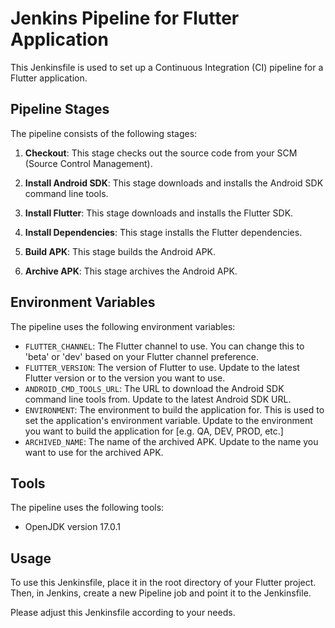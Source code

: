 # Jenkins Pipeline for Flutter Application

This Jenkinsfile is used to set up a Continuous Integration (CI) pipeline for a Flutter application.

## Pipeline Stages

The pipeline consists of the following stages:

1. **Checkout**: This stage checks out the source code from your SCM (Source Control Management).

2. **Install Android SDK**: This stage downloads and installs the Android SDK command line tools.

3. **Install Flutter**: This stage downloads and installs the Flutter SDK.

4. **Install Dependencies**: This stage installs the Flutter dependencies.

5. **Build APK**: This stage builds the Android APK.

6. **Archive APK**: This stage archives the Android APK.

## Environment Variables

The pipeline uses the following environment variables:

- `FLUTTER_CHANNEL`: The Flutter channel to use. You can change this to 'beta' or 'dev' based on your Flutter channel preference.
- `FLUTTER_VERSION`: The version of Flutter to use. Update to the latest Flutter version or to the version you want to use.
- `ANDROID_CMD_TOOLS_URL`: The URL to download the Android SDK command line tools from. Update to the latest Android SDK URL.
- `ENVIRONMENT`: The environment to build the application for. This is used to set the application's environment variable. Update to the environment you want to build the application for [e.g. QA, DEV, PROD, etc.]
- `ARCHIVED_NAME`: The name of the archived APK. Update to the name you want to use for the archived APK.

## Tools

The pipeline uses the following tools:

- OpenJDK version 17.0.1

## Usage

To use this Jenkinsfile, place it in the root directory of your Flutter project. Then, in Jenkins, create a new Pipeline job and point it to the Jenkinsfile.

Please adjust this Jenkinsfile according to your needs.
